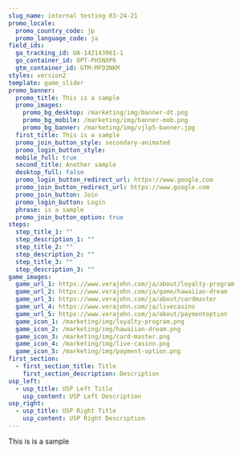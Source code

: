 ```yaml
---
slug_name: internal testing 03-24-21
promo_locale:
  promo_country_code: jp
  promo_language_code: ja
field_ids:
  ga_tracking_id: UA-142143961-1
  go_container_id: OPT-PHSNXP6
  gtm_container_id: GTM-MFD3NKM
styles: version2
template: game_slider
promo_banner:
  promo_title: This is a sample
  promo_images:
    promo_bg_desktop: /marketing/img/banner-dt.png
    promo_bg_mobile: /marketing/img/banner-mob.png
    promo_bg_banner: /marketing/img/vjlp5-banner.jpg
  first_title: This is a sample
  promo_join_button_style: secondary-animated
  promo_login_button_style: 
  mobile_full: true
  second_title: Another sample
  desktop_full: false
  promo_login_button_redirect_url: https://www.google.com
  promo_join_button_redirect_url: https://www.google.com
  promo_join_button: Join
  promo_login_button: Login
  phrase: is a sample
  promo_join_button_option: true
steps:
  step_title_1: ""
  step_description_1: ""
  step_title_2: ""
  step_description_2: ""
  step_title_3: ""
  step_description_3: ""
game_images:
  game_url_1: https://www.verajohn.com/ja/about/loyalty-program
  game_url_2: https://www.verajohn.com/ja/game/hawaiian-dream
  game_url_3: https://www.verajohn.com/ja/about/cardmaster
  game_url_4: https://www.verajohn.com/ja/livecasino
  game_url_5: https://www.verajohn.com/ja/about/paymentoption
  game_icon_1: /marketing/img/loyalty-program.png
  game_icon_2: /marketing/img/hawaiian-dream.png
  game_icon_3: /marketing/img/card-master.png
  game_icon_4: /marketing/img/live-casino.png
  game_icon_5: /marketing/img/payment-option.png
first_section:
  - first_section_title: Title
    first_section_description: Description
usp_left:
  - usp_title: USP Left Title
    usp_content: USP Left Description
usp_right:
  - usp_title: USP Right Title
    usp_content: USP Right Description
---
```

This is is a sample